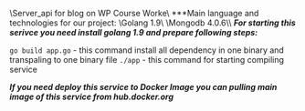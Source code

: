 \\Server_api for blog on WP Course Worke\\
***Main language and technologies for our project:
\\Golang 1.9\\
\\Mongodb 4.0.6\\\\
***For starting this serivce you need install golang 1.9 and prepare following steps:***

```go build app.go``` - this command install all dependency in one binary and transpaling to one binary file
```./app``` - this command for starting compiling service

***If you need deploy this service to Docker Image you can pulling main image of this service from hub.docker.org***
